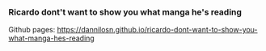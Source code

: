 ### Ricardo dont't want to show you what manga he's reading
Github pages: https://dannilosn.github.io/ricardo-dont-want-to-show-you-what-manga-hes-reading
